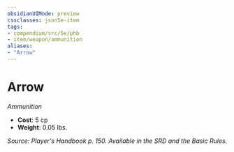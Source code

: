 ```yaml
---
obsidianUIMode: preview
cssclasses: json5e-item
tags:
- compendium/src/5e/phb
- item/weapon/ammunition
aliases: 
- "Arrow"
---
```

# Arrow
*Ammunition*  

- **Cost**: 5 cp
- **Weight**: 0.05 lbs.

*Source: Player's Handbook p. 150. Available in the SRD and the Basic Rules.*